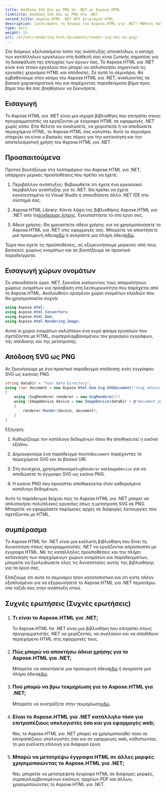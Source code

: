```yaml
---
title: Απόδοση SVG Doc ως PNG σε .NET με Aspose.HTML
linktitle: Απόδοση SVG Doc ως PNG στο .NET
second_title: Aspose.HTML .NET API χειρισμού HTML
description: Ξεκλειδώστε τη δύναμη του Aspose.HTML για .NET! Μάθετε πώς να αποδίδετε το Έγγραφο SVG ως PNG χωρίς κόπο. Ανατρέξτε σε παραδείγματα βήμα προς βήμα και συχνές ερωτήσεις. Ξεκινήστε τώρα!
type: docs
weight: 15
url: /el/net/rendering-html-documents/render-svg-doc-as-png/
---
```


Στο διαρκώς εξελισσόμενο τοπίο της ανάπτυξης ιστοσελίδων, η κατοχή των κατάλληλων εργαλείων στη διάθεσή σας είναι ζωτικής σημασίας για τη διασφάλιση της επιτυχίας των έργων σας. Το Aspose.HTML για .NET είναι ένα τέτοιο εργαλείο που μπορεί να απλοποιήσει σημαντικά τις εργασίες χειρισμού HTML και απόδοσης. Σε αυτό το σεμινάριο, θα εμβαθύνουμε στον κόσμο του Aspose.HTML για .NET, αναλύοντας τα βασικά χαρακτηριστικά του και παρέχοντας παραδείγματα βήμα προς βήμα που θα σας βοηθήσουν να ξεκινήσετε.

## Εισαγωγή

Το Aspose.HTML για .NET είναι μια ισχυρή βιβλιοθήκη που επιτρέπει στους προγραμματιστές να εργάζονται με έγγραφα HTML σε εφαρμογές .NET χωρίς κόπο. Είτε θέλετε να αναλύσετε, να χειριστείτε ή να αποδώσετε περιεχόμενο HTML, το Aspose.HTML σας καλύπτει. Αυτό το σεμινάριο στοχεύει να είναι ο βασικός σας πόρος για την κατανόηση και την αποτελεσματική χρήση του Aspose.HTML για .NET.

## Προαπαιτούμενα

Προτού βουτήξουμε στη λεπτομέρεια του Aspose.HTML για .NET, υπάρχουν μερικές προϋποθέσεις που πρέπει να έχετε:

1. Περιβάλλον ανάπτυξης: Βεβαιωθείτε ότι έχετε ένα εργασιακό περιβάλλον ανάπτυξης για το .NET. Θα πρέπει να έχετε εγκατεστημένο το Visual Studio ή οποιοδήποτε άλλο .NET IDE στο σύστημά σας.

2.  Aspose.HTML Library: Κάντε λήψη της βιβλιοθήκης Aspose.HTML για .NET από το[σύνδεσμος λήψης](https://releases.aspose.com/html/net/). Εγκαταστήστε το στο έργο σας.

3.  Άδεια χρήσης: Θα χρειαστείτε άδεια χρήσης για να χρησιμοποιήσετε το Aspose.HTML για .NET στις εφαρμογές σας. Μπορείτε να αποκτήσετε μια προσωρινή άδεια[εδώ](https://purchase.aspose.com/temporary-license/) ή αγοράστε μια πλήρη άδεια[εδώ](https://purchase.aspose.com/buy).

Τώρα που έχετε τις προϋποθέσεις, ας εξερευνήσουμε μερικούς από τους βασικούς χώρους ονομάτων και ας βουτήξουμε σε πρακτικά παραδείγματα.

## Εισαγωγή χώρων ονομάτων

Σε οποιοδήποτε έργο .NET, ξεκινάτε εισάγοντας τους απαραίτητους χώρους ονομάτων για πρόσβαση στη λειτουργικότητα που παρέχεται από το Aspose.HTML. Ακολουθούν ορισμένοι χώροι ονομάτων κλειδιών που θα χρησιμοποιείτε συχνά:

```csharp
using Aspose.Html;
using Aspose.Html.Converters;
using Aspose.Html.Dom;
using Aspose.Html.Rendering.Image;
```

Αυτοί οι χώροι ονομάτων καλύπτουν ένα ευρύ φάσμα εργασιών που σχετίζονται με HTML, συμπεριλαμβανομένου του χειρισμού εγγράφων, της απόδοσης και της μετατροπής.

## Απόδοση SVG ως PNG

Ας ξεκινήσουμε με ένα πρακτικό παράδειγμα απόδοσης ενός εγγράφου SVG ως εικόνας PNG.

```csharp
string dataDir = "Your Data Directory";
using (var document = new Aspose.Html.Dom.Svg.SVGDocument("<svg xmlns='http://www.w3.org/2000/svg'><circle cx='50' cy='50' r='40'/></svg>", @"c:\work\"))
{
    using (SvgRenderer renderer = new SvgRenderer())
    using (ImageDevice device = new ImageDevice(dataDir + @"document_out.png"))
    {
        renderer.Render(device, document);
    }
}
```

Εξήγηση:

1. Καθορίζουμε τον κατάλογο δεδομένων όπου θα αποθηκευτεί η εικόνα εξόδου.

2.  Δημιουργούμε ένα παράδειγμα του`SVGDocument` παρέχοντας το περιεχόμενο SVG και το βασικό URI.

3.  Στη συνέχεια, χρησιμοποιούμε`SvgRenderer` και`ImageDevice` για να αποδώσετε το έγγραφο SVG ως εικόνα PNG.

4. Η εικόνα PNG που προκύπτει αποθηκεύεται στον καθορισμένο κατάλογο δεδομένων.

Αυτό το παράδειγμα δείχνει πώς το Aspose.HTML για .NET μπορεί να απλοποιήσει πολύπλοκες εργασίες όπως η μετατροπή SVG σε PNG. Μπορείτε να εφαρμόσετε παρόμοιες αρχές σε διάφορες λειτουργίες που σχετίζονται με HTML.

## συμπέρασμα

Το Aspose.HTML for .NET είναι μια ευέλικτη βιβλιοθήκη που δίνει τη δυνατότητα στους προγραμματιστές .NET να εργάζονται απρόσκοπτα με έγγραφα HTML. Με τις κατάλληλες προϋποθέσεις και την πλήρη κατανόηση των παρεχόμενων χώρων ονομάτων και παραδειγμάτων, μπορείτε να ξεκλειδώσετε όλες τις δυνατότητες αυτής της βιβλιοθήκης για τα έργα σας.

Ελπίζουμε ότι αυτό το σεμινάριο ήταν κατατοπιστικό και ότι είστε πλέον εξοπλισμένοι για να εξερευνήσετε το Aspose.HTML για .NET περαιτέρω στο ταξίδι σας στην ανάπτυξη ιστού.

## Συχνές ερωτήσεις (Συχνές ερωτήσεις)

1. ### Τι είναι το Aspose.HTML για .NET;
   Το Aspose.HTML for .NET είναι μια βιβλιοθήκη που επιτρέπει στους προγραμματιστές .NET να χειρίζονται, να αναλύουν και να αποδίδουν περιεχόμενο HTML στις εφαρμογές τους.

2. ### Πώς μπορώ να αποκτήσω άδεια χρήσης για το Aspose.HTML για .NET;
    Μπορείτε να αποκτήσετε μια προσωρινή άδεια[εδώ](https://purchase.aspose.com/temporary-license/) ή αγοράστε μια πλήρη άδεια[εδώ](https://purchase.aspose.com/buy).

3. ### Πού μπορώ να βρω τεκμηρίωση για το Aspose.HTML για .NET;
    Μπορείτε να ανατρέξετε στην τεκμηρίωση[εδώ](https://reference.aspose.com/html/net/).

4. ### Είναι το Aspose.HTML για .NET κατάλληλο τόσο για επιτραπέζιους υπολογιστές όσο και για εφαρμογές web;
   Ναι, το Aspose.HTML για .NET μπορεί να χρησιμοποιηθεί τόσο σε επιτραπέζιους υπολογιστές όσο και σε εφαρμογές web, καθιστώντας το μια ευέλικτη επιλογή για διάφορα έργα.

5. ### Μπορώ να μετατρέψω έγγραφα HTML σε άλλες μορφές χρησιμοποιώντας το Aspose.HTML για .NET;
   Ναι, μπορείτε να μετατρέψετε έγγραφα HTML σε διάφορες μορφές, συμπεριλαμβανομένων εικόνων, αρχείων PDF και άλλων, χρησιμοποιώντας το Aspose.HTML για .NET.

